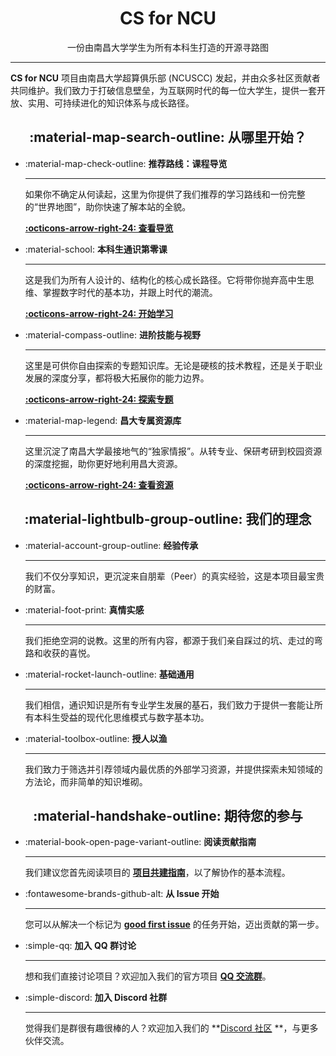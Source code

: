 <h1 align="center">CS for NCU</h1>

<p align="center">一份由南昌大学学生为所有本科生打造的开源寻路图</p>

---

**CS for NCU** 项目由南昌大学超算俱乐部 (NCUSCC) 发起，并由众多社区贡献者共同维护。我们致力于打破信息壁垒，为互联网时代的每一位大学生，提供一套开放、实用、可持续进化的知识体系与成长路径。

<h2 align="center" markdown="1">:material-map-search-outline: 从哪里开始？</h2>

<div class="grid cards" markdown>

-   :material-map-check-outline: **推荐路线：课程导览**

    ---
    如果你不确定从何读起，这里为你提供了我们推荐的学习路线和一份完整的“世界地图”，助你快速了解本站的全貌。

    **[:octicons-arrow-right-24: 查看导览](./overview.md)**

-   :material-school: **本科生通识第零课**

    ---
    这是我们为所有人设计的、结构化的核心成长路径。它将带你抛弃高中生思维、掌握数字时代的基本功，并跟上时代的潮流。

    **[:octicons-arrow-right-24: 开始学习](./course/index.md)**

-   :material-compass-outline: **进阶技能与视野**

    ---
    这里是可供你自由探索的专题知识库。无论是硬核的技术教程，还是关于职业发展的深度分享，都将极大拓展你的能力边界。

    **[:octicons-arrow-right-24: 探索专题](./specials/vscode-the-ultimate-ide/index.md)**

-   :material-map-legend: **昌大专属资源库**

    ---
    这里沉淀了南昌大学最接地气的“独家情报”。从转专业、保研考研到校园资源的深度挖掘，助你更好地利用昌大资源。

    **[:octicons-arrow-right-24: 查看资源](./ncu/a1-postgraduate-recommendation.md)**

</div>

<h2 align="center" markdown="1">:material-lightbulb-group-outline: 我们的理念</h2>

<div class="grid cards" markdown>

-   :material-account-group-outline: **经验传承**

    ---
    我们不仅分享知识，更沉淀来自朋辈（Peer）的真实经验，这是本项目最宝贵的财富。

-   :material-foot-print: **真情实感**

    ---
    我们拒绝空洞的说教。这里的所有内容，都源于我们亲自踩过的坑、走过的弯路和收获的喜悦。

-   :material-rocket-launch-outline: **基础通用**

    ---
    我们相信，通识知识是所有专业学生发展的基石，我们致力于提供一套能让所有本科生受益的现代化思维模式与数字基本功。

-   :material-toolbox-outline: **授人以渔**

    ---
    我们致力于筛选并引荐领域内最优质的外部学习资源，并提供探索未知领域的方法论，而非简单的知识堆砌。

</div>

<h2 align="center" markdown="1">:material-handshake-outline: 期待您的参与</h2>

<div class="grid cards" markdown>

-   :material-book-open-page-variant-outline: **阅读贡献指南**

    ---
    我们建议您首先阅读项目的 **[项目共建指南](./guides/contributing/how-to-contribute.md)**，以了解协作的基本流程。

-   :fontawesome-brands-github-alt: **从 Issue 开始**

    ---
    您可以从解决一个标记为 **[good first issue](https://github.com/NCUSCC/cs4ncu/labels/good%20first%20issue)** 的任务开始，迈出贡献的第一步。

-   :simple-qq: **加入 QQ 群讨论**

    ---
    想和我们直接讨论项目？欢迎加入我们的官方项目 **[QQ 交流群](https://qm.qq.com/q/VLuObOsLg4)**。

-   :simple-discord: **加入 Discord 社群**

    ---
    觉得我们是群很有趣很棒的人？欢迎加入我们的 **[Discord 社区](https://discord.gg/Rux6DHRStP) **，与更多伙伴交流。

</div>